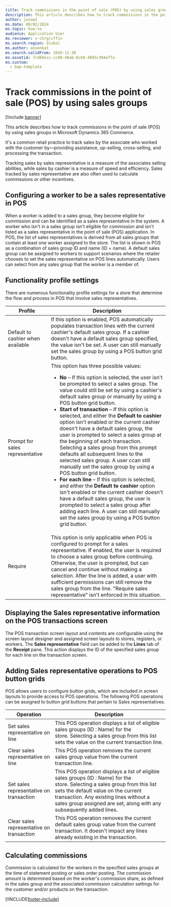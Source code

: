 ```yaml
---
title: Track commissions in the point of sale (POS) by using sales groups
description: This article describes how to track commissions in the point of sale (POS) by using sales groups in Microsoft Dynamics 365 Commerce.
author: josaw1
ms.date: 08/02/2024
ms.topic: how-to
audience: Application User
ms.reviewer: v-chrgriffin
ms.search.region: Global
ms.author: anvenkat
ms.search.validFrom: 2016-11-30
ms.assetid: 7cd68ecc-cc09-48ab-8cb8-48d5c304effa
ms.custom: 
  - bap-template
---
```


# Track commissions in the point of sale (POS) by using sales groups

[!include [banner](includes/banner.md)]

This article describes how to track commissions in the point of sale (POS) by using sales groups in Microsoft Dynamics 365 Commerce.

It's a common retail practice to track sales by the associate who worked with the customer by—providing assistance, up-selling, cross-selling, and processing the transaction.

Tracking sales by sales representative is a measure of the associates selling abilities, while sales by cashier is a measure of speed and efficiency. Sales tracked by sales representative are also often used to calculate commissions or other incentives.

## Configuring a worker to be a sales representative in POS

When a worker is added to a sales group, they become eligible for commission and can be identified as a sales representative in the system. A worker who isn't in a sales group isn't eligible for commission and isn't listed as a sales representative in the point of sale (POS) application. In POS, the list of sales representatives is derived from all sales groups that contain at least one worker assigned to the store. The list is shown in POS as a combination of sales group ID and name (ID = name). A default sales group can be assigned to workers to support scenarios where the retailer chooses to set the sales representative on POS lines automatically. Users can select from any sales group that the worker is a member of.

## Functionality profile settings

There are numerous functionality profile settings for a store that determine the flow and process in POS that involve sales representatives.

<table>
<thead>
<tr>
<th>Profile</th>
<th>Description</th>
</tr>
</thead>
<tbody>
<tr>
<td>Default to cashier when available</td>
<td>If this option is enabled, POS automatically populates transaction lines with the current cashier's default sales group. If a cashier doesn't have a default sales group specified, the value isn't be set. A user can still manually set the sales group by using a POS button grid button.</td>
</tr>
<tr>
<td>Prompt for sales representative</td>
<td>This option has three possible values:
<ul>
<li><strong>No</strong> – If this option is selected, the user isn't be prompted to select a sales group. The value could still be set by using a cashier's default sales group or manually by using a POS button grid button.</li>
<li><strong>Start of transaction</strong> – If this option is selected, and either the <strong>Default to cashier</strong> option isn't enabled or the current cashier doesn't have a default sales group, the user is prompted to select a sales group at the beginning of each transaction. Selecting a sales group from this prompt defaults all subsequent lines to the selected sales group. A user ccan still manually set the sales group by using a POS button grid button.</li>
<li><strong>For each line</strong> – If this option is selected, and either the <strong>Default to cashier</strong> option isn't enabled or the current cashier doesn't have a default sales group, the user is prompted to select a sales group after adding each line. A user can still manually set the sales group by using a POS button grid button.</li>
</ul>
</td>
</tr>
<tr>
<td>Require</td>
<td>This option is only applicable when POS is configured to prompt for a sales representative. If enabled, the user is required to choose a sales group before continuing. Otherwise, the user is prompted, but can cancel and continue without making a selection. After the line is added, a user with sufficient permissions can still remove the sales group from the line. "Require sales representative" isn't enforced in this situation.</td>
</tr>
</tbody>
</table>

## Displaying the Sales representative information on the POS transactions screen

The POS transaction screen layout and contents are configurable using the screen layout designer and assigned screen layouts to stores, registers, or workers. The **Sales representative** field can be added to the **Lines** tab of the **Receipt** pane. This action displays the ID of the specified sales group for each line on the transaction screen.

## Adding Sales representative operations to POS button grids

POS allows users to configure button grids, which are included in screen layouts to provide access to POS operations. The following POS operations can be assigned to button grid buttons that pertain to Sales representatives.

| Operation                                 | Description |
|-------------------------------------------|-------------|
| Set sales representative on line          | This POS operation displays a list of eligible sales groups (ID : Name) for the store. Selecting a sales group from this list sets the value on the current transaction line. |
| Clear sales representative on line        | This POS operation removes the current sales group value from the current transaction line. |
| Set sales representative on transaction   | This POS operation displays a list of eligible sales groups (ID : Name) for the store. Selecting a sales group from this list sets the default value on the current transaction. Any existing lines without a sales group assigned are set, along with any subsequently added lines. |
| Clear sales representative on transaction | This POS operation removes the current default sales group value from the current transaction. It doesn't impact any lines already existing in the transaction. |

## Calculating commissions

Commission is calculated for the workers in the specified sales groups at the time of statement posting or sales order posting. The commission amount is determined based on the worker's commission share, as defined in the sales group and the associated commission calculation settings for the customer and/or products on the transaction.


[!INCLUDE[footer-include](../includes/footer-banner.md)]
